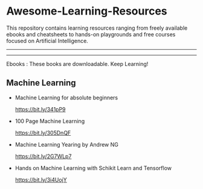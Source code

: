 # Awesome-Learning-Resources
This repository contains learning resources ranging from freely available ebooks and cheatsheets to hands-on playgrounds and free courses focused on Artificial Intelligence.

----------------------------------------------------------------------------------------------

----------------------------------------------------------------------------------------------


Ebooks : These books are downloadable. Keep Learning!

## Machine Learning

* Machine Learning for absolute beginners

  https://bit.ly/341pP9
  
* 100 Page Machine Learning

  https://bit.ly/305DnQF
  
* Machine Learning Yearing by Andrew NG

  https://bit.ly/2G7WLp7
  
* Hands on Machine Learning with Schikit Learn and Tensorflow

  https://bit.ly/3i4UojY
